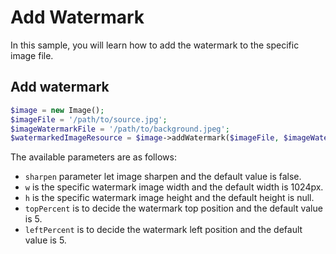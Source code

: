 # Add Watermark

In this sample, you will learn how to add the watermark to the specific image file.

## Add watermark

```php
$image = new Image();
$imageFile = '/path/to/source.jpg';
$imageWatermarkFile = '/path/to/background.jpeg';
$watermarkedImageResource = $image->addWatermark($imageFile, $imageWatermarkFile, ['sharpen' => true]);
```

The available parameters are as follows:

* ```sharpen``` parameter let image sharpen and the default value is false.
* ```w``` is the specific watermark image width and the default width is 1024px.
* ```h``` is the specific watermark image height and the default height is null.
* ```topPercent``` is to decide the watermark top position and the default value is 5.
* ```leftPercent``` is to decide the watermark left position and the default value is 5.
